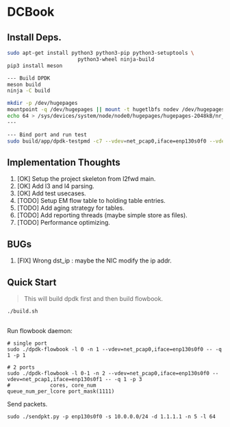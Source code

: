 # DCBook


## Install Deps.

```bash
sudo apt-get install python3 python3-pip python3-setuptools \
                       python3-wheel ninja-build
pip3 install meson

--- Build DPDK
meson build
ninja -C build

mkdir -p /dev/hugepages
mountpoint -q /dev/hugepages || mount -t hugetlbfs nodev /dev/hugepages
echo 64 > /sys/devices/system/node/node0/hugepages/hugepages-2048kB/nr_hugepages
---

--- Bind port and run test
sudo build/app/dpdk-testpmd -c7 --vdev=net_pcap0,iface=enp130s0f0 --vdev=net_pcap1,iface=enp130s0f1 -- -i --nb-cores=2 --nb-ports=2 --total-num-mbufs=2048
```


## Implementation Thoughts

1. [OK] Setup the project skeleton from l2fwd main.
2. [OK] Add l3 and l4 parsing.
3. [OK] Add test usecases.
4. [TODO] Setup EM flow table to holding table entries.
5. [TODO] Add aging strategy for tables.
6. [TODO] Add reporting threads (maybe simple store as files).
7. [TODO] Performance optimizing.

## BUGs

1. [FIX] Wrong dst_ip : maybe the NIC modify the ip addr.


## Quick Start

> This will build dpdk first and then build flowbook.

```bash
./build.sh
            
```

Run flowbook daemon:

```
# single port
sudo ./dpdk-flowbook -l 0 -n 1 --vdev=net_pcap0,iface=enp130s0f0 -- -q 1 -p 1

# 2 ports
sudo ./dpdk-flowbook -l 0-1 -n 2 --vdev=net_pcap0,iface=enp130s0f0 --vdev=net_pcap1,iface=enp130s0f1 -- -q 1 -p 3 
#             cores, core_num                                          queue_num_per_lcore port_mask(1111)     
```

Send packets.

```
sudo ./sendpkt.py -p enp130s0f0 -s 10.0.0.0/24 -d 1.1.1.1 -n 5 -l 64
```